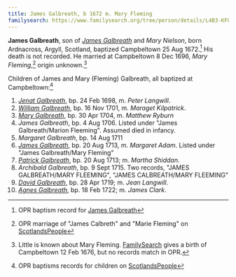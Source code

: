 ```yaml
---
title: James Galbreath, b 1672 m. Mary Fleming
familysearch: https://www.familysearch.org/tree/person/details/L4B3-KFQ
---
```

**James Galbreath**, son of [*James Galbreath*](galbreath-james-1659.md) and *Mary Nielson*,
born Ardnacross, Argyll, Scotland, baptized Campbeltown 25 Aug 1672.[^birth]
His death is not recorded. He married at Campbeltown 8 Dec 1696, *Mary Fleming*,[^marriage] origin unknown.[^mary]

Children of James and Mary (Fleming) Galbreath, all baptized at Campbeltown:[^children]

1. [*Jenat Galbreath*](galbreath-janet-1698.md), bp. 24 Feb 1698, m. *Peter Langwill*.
2. [*William Galbreath*](galbreath-william-1701.md), bp. 16 Nov 1701, m. *Maraget Kilpatrick*.
3. [*Mary Galbreath*](galbreath-mary-1704.md), bp. 30 Apr 1704, m. *Matthew Ryburn*
4. *James Galbreath*, bp. 4 Aug 1706. Listed under "James Galbreath/Marion Fleeming". Assumed died in infancy.
5. *Margaret Galbreath*, bp. 14 Aug 1711
6. [*James Galbreath*](galbreath-james-1713.md), bp. 20 Aug 1713, m. *Margaret Adam*. Listed under "James Galbreath/Mary Fleming"
7. [*Patrick Galbreath*](galbreath-patrick-1713.md), bp. 20 Aug 1713; m. *Martha Shiddan*.
8. *Archibald Galbreath*, bp. 9 Sept 1715. Two records, "JAMES GALBREATH/MARY FLEEMING", "JAMES CALBREATH/MARY FLEEMING"
9. [*David Galbreath*](galbreath-david-1719.md), bp. 28 Apr 1719; m. *Jean Langwill*.
10. [*Agnes Galbreath*](galbreath-agnes-1722.md), bp. 18 Feb 1722; m. *James Clark*.

[^birth]: OPR baptism record for [James Galbreath](/sources/opr-campbeltown-births.md#1672-08-25-james-galbreath)

[^marriage]: OPR marriage of "James Calbreth" and "Marie Fleming" on [ScotlandsPeople](https://www.scotlandspeople.gov.uk/record-results?search_type=people&event=M&record_type%5B0%5D=opr_marriages&church_type=Old%20Parish%20Registers&dl_cat=church&dl_rec=church-banns-marriages&surname=calbreth&surname_so=syn&forename=james&forename_so=exact&sex=M&spouse_name=fleming&spouse_name_so=exact&from_year=1696&to_year=1696&county=ARGYLL&record=Church%20of%20Scotland%20%28old%20parish%20registers%29%20Roman%20Catholic%20Church%20Other%20churches&rd_real_name%5B0%5D=CAMPBELTOWN%20%28LANDWARD%29%20OR%20CAMPBELTOWN%20%28BURGH%29%20OR%20CAMPBELTOWN&rd_display_name%5B0%5D=CAMPBELTOWN%20%28LANDWARD%29%7CCAMPBELTOWN%20%28BURGH%29%7CCAMPBELTOWN_CAMPBELTOWN&rd_label%5B0%5D=CAMPBELTOWN&rd_name%5B0%5D=CAMPBELTOWN%20%2ALANDWARD%2A%20OR%20CAMPBELTOWN%20%2ABURGH%2A%20OR%20CAMPBELTOWN)

[^children]: OPR baptisms records for children on [ScotlandsPeople](https://www.scotlandspeople.gov.uk/record-results?search_type=people&event=%28B%20OR%20C%20OR%20S%29&record_type%5B0%5D=opr_births&church_type=Old%20Parish%20Registers&dl_cat=church&dl_rec=church-births-baptisms&surname=galbreath&surname_so=fuzzy&forename_so=starts&from_year=1698&to_year=1750&parent_names=galbreath&parent_names_so=fuzzy&parent_name_two=fle&parent_name_two_so=starts&county=ARGYLL&record=Church%20of%20Scotland%20%28old%20parish%20registers%29%20Roman%20Catholic%20Church%20Other%20churches&sort=asc&order=Date&field=year)

[^mary]: Little is known about Mary Fleming. [FamilySearch](https://www.familysearch.org/tree/person/details/K2VD-B41) gives a birth of Campbeltown 12 Feb 1676, but no records match in OPR.



